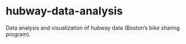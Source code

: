 # hubway-data-analysis
Data analysis and visualization of hubway data (Boston’s bike sharing program). 
